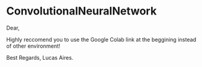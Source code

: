 ﻿# ConvolutionalNeuralNetwork

Dear,

Highly reccomend you to use the Google Colab link at the beggining instead of other environment!

Best Regards,
Lucas Aires.
